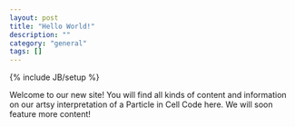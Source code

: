 ```yaml
---
layout: post
title: "Hello World!"
description: ""
category: "general"
tags: []
---
```

{% include JB/setup %}

Welcome to our new site! You will find all kinds of content and information on
our artsy interpretation of a Particle in Cell Code here. We will soon feature
more content!

